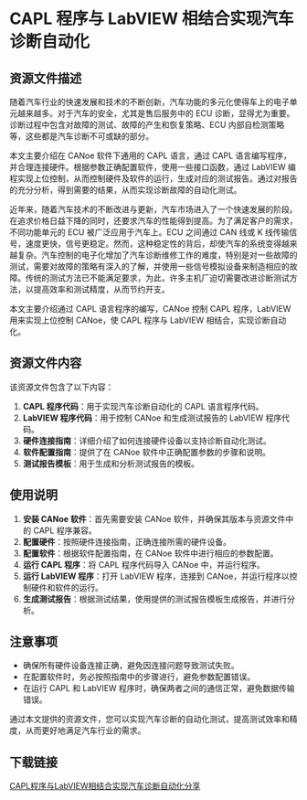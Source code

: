 # CAPL 程序与 LabVIEW 相结合实现汽车诊断自动化

## 资源文件描述

随着汽车行业的快速发展和技术的不断创新，汽车功能的多元化使得车上的电子单元越来越多。对于汽车的安全，尤其是售后服务中的 ECU 诊断，显得尤为重要。诊断过程中包含对故障的测试、故障的产生和恢复策略、ECU 内部自检测策略等，这些都是汽车诊断不可或缺的部分。

本文主要介绍在 CANoe 软件下通用的 CAPL 语言，通过 CAPL 语言编写程序，并合理连接硬件。根据参数正确配置软件，使用一些接口函数，通过 LabVIEW 编程实现上位控制，从而控制硬件及软件的运行，生成对应的测试报告。通过对报告的充分分析，得到需要的结果，从而实现诊断故障的自动化测试。

近年来，随着汽车技术的不断改进与更新，汽车市场进入了一个快速发展的阶段。在追求价格日益下降的同时，还要求汽车的性能得到提高。为了满足客户的需求，不同功能单元的 ECU 被广泛应用于汽车上。ECU 之间通过 CAN 线或 K 线传输信号，速度更快，信号更稳定。然而，这种稳定性的背后，却使汽车的系统变得越来越复杂。汽车控制的电子化增加了汽车诊断维修工作的难度，特别是对一些故障的测试，需要对故障的策略有深入的了解，并使用一些信号模拟设备来制造相应的故障。传统的测试方法已不能满足要求，为此，许多主机厂迫切需要改进诊断测试方法，以提高效率和测试精度，从而节约开支。

本文主要介绍通过 CAPL 语言程序的编写，CANoe 控制 CAPL 程序，LabVIEW 用来实现上位控制 CANoe，使 CAPL 程序与 LabVIEW 相结合，实现诊断自动化。

## 资源文件内容

该资源文件包含了以下内容：

1. **CAPL 程序代码**：用于实现汽车诊断自动化的 CAPL 语言程序代码。
2. **LabVIEW 程序代码**：用于控制 CANoe 和生成测试报告的 LabVIEW 程序代码。
3. **硬件连接指南**：详细介绍了如何连接硬件设备以支持诊断自动化测试。
4. **软件配置指南**：提供了在 CANoe 软件中正确配置参数的步骤和说明。
5. **测试报告模板**：用于生成和分析测试报告的模板。

## 使用说明

1. **安装 CANoe 软件**：首先需要安装 CANoe 软件，并确保其版本与资源文件中的 CAPL 程序兼容。
2. **配置硬件**：按照硬件连接指南，正确连接所需的硬件设备。
3. **配置软件**：根据软件配置指南，在 CANoe 软件中进行相应的参数配置。
4. **运行 CAPL 程序**：将 CAPL 程序代码导入 CANoe 中，并运行程序。
5. **运行 LabVIEW 程序**：打开 LabVIEW 程序，连接到 CANoe，并运行程序以控制硬件和软件的运行。
6. **生成测试报告**：根据测试结果，使用提供的测试报告模板生成报告，并进行分析。

## 注意事项

- 确保所有硬件设备连接正确，避免因连接问题导致测试失败。
- 在配置软件时，务必按照指南中的步骤进行，避免参数配置错误。
- 在运行 CAPL 和 LabVIEW 程序时，确保两者之间的通信正常，避免数据传输错误。

通过本文提供的资源文件，您可以实现汽车诊断的自动化测试，提高测试效率和精度，从而更好地满足汽车行业的需求。

## 下载链接

[CAPL程序与LabVIEW相结合实现汽车诊断自动化分享](https://pan.quark.cn/s/c747b01a4f75)